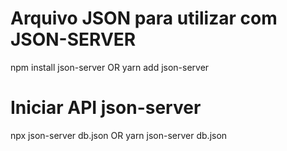 # Arquivo JSON para utilizar com JSON-SERVER

npm install json-server 
OR
yarn add json-server

# Iniciar API json-server

npx json-server db.json
OR
yarn json-server db.json
